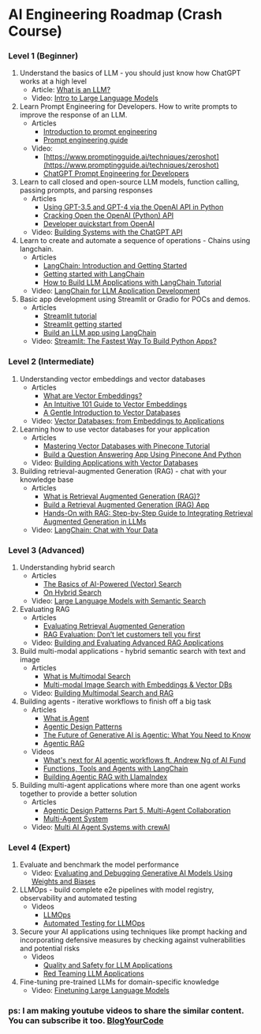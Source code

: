 # AI Engineering Roadmap (Crash Course)

### **Level 1 (Beginner)**

1. Understand the basics of LLM - you should just know how ChatGPT works at a high level
    - Article: [What is an LLM?](https://www.datacamp.com/blog/what-is-an-llm-a-guide-on-large-language-models)
    - Video: [Intro to Large Language Models](https://www.youtube.com/watch?v=zjkBMFhNj_g)
2. Learn Prompt Engineering for Developers. How to write prompts to improve the response of an LLM.
    - Articles
        - [Introduction to prompt engineering](https://learn.microsoft.com/en-us/azure/ai-services/openai/concepts/prompt-engineering)
        - [Prompt engineering guide](https://platform.openai.com/docs/guides/prompt-engineering)
    - Video:
        - [https://www.promptingguide.ai/techniques/zeroshot](https://www.promptingguide.ai/techniques/zeroshot)
        - [ChatGPT Prompt Engineering for Developers](https://www.deeplearning.ai/short-courses/chatgpt-prompt-engineering-for-developers/)
3. Learn to call closed and open-source LLM models, function calling, passing prompts, and parsing responses
    - Articles
        - [Using GPT-3.5 and GPT-4 via the OpenAI API in Python](https://www.datacamp.com/tutorial/using-gpt-models-via-the-openai-api-in-python)
        - [Cracking Open the OpenAI (Python) API](https://towardsdatascience.com/cracking-open-the-openai-python-api-230e4cae7971)
        - [Developer quickstart from OpenAI](https://platform.openai.com/docs/quickstart)
    - Video: [Building Systems with the ChatGPT API](https://www.deeplearning.ai/short-courses/building-systems-with-chatgpt/)
4. Learn to create and automate a sequence of operations - Chains using langchain.
    - Articles
        - [LangChain: Introduction and Getting Started](https://www.pinecone.io/learn/series/langchain/langchain-intro/)
        - [Getting started with LangChain](https://www.pluralsight.com/resources/blog/data/getting-started-langchain)
        - [How to Build LLM Applications with LangChain Tutorial](https://www.datacamp.com/tutorial/how-to-build-llm-applications-with-langchain)
    - Video: [LangChain for LLM Application Development](https://www.deeplearning.ai/short-courses/langchain-for-llm-application-development/)
5. Basic app development using Streamlit or Gradio for POCs and demos.
    - Articles
        - [Streamlit tutorial](https://www.datacamp.com/tutorial/streamlit)
        - [Streamlit getting started](https://docs.streamlit.io/get-started/tutorials/create-an-app)
        - [Build an LLM app using LangChain](https://docs.streamlit.io/develop/tutorials/llms/llm-quickstart)
    - Video: [Streamlit: The Fastest Way To Build Python Apps?](https://www.youtube.com/watch?v=D0D4Pa22iG0)

### **Level 2 (Intermediate)**

1. Understanding vector embeddings and vector databases
    - Articles
        - [What are Vector Embeddings?](https://qdrant.tech/articles/what-are-embeddings/)
        - [An Intuitive 101 Guide to Vector Embeddings](https://medium.com/@2twitme/an-intuitive-101-guide-to-vector-embeddings-ffde295c3558)
        - [A Gentle Introduction to Vector Databases](https://weaviate.io/blog/what-is-a-vector-database)
    - Video: [Vector Databases: from Embeddings to Applications](https://www.deeplearning.ai/short-courses/vector-databases-embeddings-applications/)
2. Learning how to use vector databases for your application
    - Articles
        - [Mastering Vector Databases with Pinecone Tutorial](https://www.datacamp.com/tutorial/mastering-vector-databases-with-pinecone-tutorial)
        - [Build a Question Answering App Using Pinecone And Python](https://betterprogramming.pub/build-a-question-answering-app-using-pinecone-and-python-1d624c5818bf)
    - Video: [Building Applications with Vector Databases](https://www.deeplearning.ai/short-courses/building-applications-vector-databases/)
3. Building retrieval-augmented Generation (RAG) - chat with your knowledge base
    - Articles
        - [What is Retrieval Augmented Generation (RAG)?](https://www.datacamp.com/blog/what-is-retrieval-augmented-generation-rag)
        - [Build a Retrieval Augmented Generation (RAG) App](https://python.langchain.com/v0.2/docs/tutorials/rag/)
        - [Hands-On with RAG: Step-by-Step Guide to Integrating Retrieval Augmented Generation in LLMs](https://blog.demir.io/hands-on-with-rag-step-by-step-guide-to-integrating-retrieval-augmented-generation-in-llms-ac3cb075ab6f)
    - Video: [LangChain: Chat with Your Data](https://www.deeplearning.ai/short-courses/langchain-chat-with-your-data/)

### **Level 3 (Advanced)**

1. Understanding hybrid search
    - Articles
        - [The Basics of AI-Powered (Vector) Search](https://cameronrwolfe.substack.com/p/the-basics-of-ai-powered-vector-search)
        - [On Hybrid Search](https://qdrant.tech/articles/hybrid-search/)
    - Video: [Large Language Models with Semantic Search](https://www.deeplearning.ai/short-courses/large-language-models-semantic-search/)
2. Evaluating RAG
    - Articles
        - [Evaluating Retrieval Augmented Generation](https://superlinked.com/vectorhub/articles/evaluating-retrieval-augmented-generation-framework)
        - [RAG Evaluation: Don’t let customers tell you first](https://www.pinecone.io/learn/series/vector-databases-in-production-for-busy-engineers/rag-evaluation/)
    - Video: [Building and Evaluating Advanced RAG Applications](https://www.deeplearning.ai/short-courses/building-evaluating-advanced-rag/)
3. Build multi-modal applications - hybrid semantic search with text and image
    - Articles
        - [What is Multimodal Search](https://cloud.google.com/blog/products/ai-machine-learning/multimodal-generative-ai-search)
        - [Multi-modal Image Search with Embeddings & Vector DBs](https://medium.com/@tenyks_blogger/multi-modal-image-search-with-embeddings-vector-dbs-cee61c70a88a)
    - Video: [Building Multimodal Search and RAG](https://www.deeplearning.ai/short-courses/building-multimodal-search-and-rag/)
4. Building agents - iterative workflows to finish off a big task
    - Articles
        - [What is Agent](https://docs.deepwisdom.ai/main/en/guide/tutorials/concepts.html#agent)
        - [Agentic Design Patterns](https://www.deeplearning.ai/the-batch/how-agents-can-improve-llm-performance/)
        - [The Future of Generative AI is Agentic: What You Need to Know](https://towardsdatascience.com/the-future-of-generative-ai-is-agentic-what-you-need-to-know-01b7e801fa69)
        - [Agentic RAG](https://www.leewayhertz.com/agentic-rag/#Types-of-agentic-RAG-based-on-function)
    - Videos
        - [What's next for AI agentic workflows ft. Andrew Ng of AI Fund](https://www.youtube.com/watch?v=sal78ACtGTc)
        - [Functions, Tools and Agents with LangChain](https://www.deeplearning.ai/short-courses/functions-tools-agents-langchain/)
        - [Building Agentic RAG with LlamaIndex](https://www.deeplearning.ai/short-courses/building-agentic-rag-with-llamaindex/)
5. Building multi-agent applications where more than one agent works together to provide a better solution
    - Articles
        - [Agentic Design Patterns Part 5, Multi-Agent Collaboration](https://www.deeplearning.ai/the-batch/agentic-design-patterns-part-5-multi-agent-collaboration/)
        - [Multi-Agent System](https://abvijaykumar.medium.com/multi-agent-architectures-e09c53c7fe0d)
    - Video: [Multi AI Agent Systems with crewAI](https://www.deeplearning.ai/short-courses/multi-ai-agent-systems-with-crewai/)

### **Level 4 (Expert)**

1. Evaluate and benchmark the model performance
    - Video: [Evaluating and Debugging Generative AI Models Using Weights and Biases](https://www.deeplearning.ai/short-courses/evaluating-debugging-generative-ai/)
2. LLMOps - build complete e2e pipelines with model registry, observability and automated testing
    - Videos
        - [LLMOps](https://www.deeplearning.ai/short-courses/llmops/)
        - [Automated Testing for LLMOps](https://www.deeplearning.ai/short-courses/automated-testing-llmops/)
3. Secure your AI applications using techniques like prompt hacking and incorporating defensive measures by checking against vulnerabilities and potential risks
    - Videos
        - [Quality and Safety for LLM Applications](https://www.deeplearning.ai/short-courses/quality-safety-llm-applications/)
        - [Red Teaming LLM Applications](https://www.deeplearning.ai/short-courses/red-teaming-llm-applications/)
4. Fine-tuning pre-trained LLMs for domain-specific knowledge
    - Video: [Finetuning Large Language Models](https://www.deeplearning.ai/short-courses/finetuning-large-language-models/)
  
### ps: I am making youtube videos to share the similar content. You can subscribe it too. [BlogYourCode](https://www.youtube.com/watch?v=U93RWtA5cCo)
